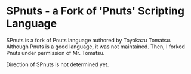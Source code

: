 # SPnuts - a Fork of 'Pnuts' Scripting Language

SPnuts is a fork of Pnuts language authored by Toyokazu Tomatsu.
Although Pnuts is a good language, it was not maintained.  Then,
I forked Pnuts under permission of Mr. Tomatsu.

Direction of SPnuts is not determined yet.
